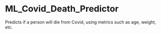 # ML_Covid_Death_Predictor
Predicts if a person will die from Covid, using metrics such as age, weight, etc.
